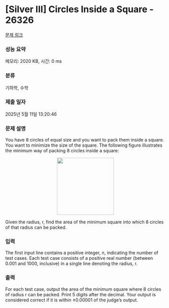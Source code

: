 # [Silver III] Circles Inside a Square - 26326 

[문제 링크](https://www.acmicpc.net/problem/26326) 

### 성능 요약

메모리: 2020 KB, 시간: 0 ms

### 분류

기하학, 수학

### 제출 일자

2025년 5월 11일 13:20:46

### 문제 설명

<p>You have 8 circles of equal size and you want to pack them inside a square. You want to minimize the size of the square. The following figure illustrates the minimum way of packing 8 circles inside a square:</p>

<p style="text-align: center;"><img alt="" src="https://upload.acmicpc.net/b865558f-719a-44cf-a203-ca851ca001c3/-/preview/" style="width: 179px; height: 180px;"></p>

<p>Given the radius, r, find the area of the minimum square into which 8 circles of that radius can be packed.</p>

### 입력 

 <p>The first input line contains a positive integer, n, indicating the number of test cases. Each test case consists of a positive real number (between 0.001 and 1000, inclusive) in a single line denoting the radius, r.</p>

### 출력 

 <p>For each test case, output the area of the minimum square where 8 circles of radius r can be packed. Print 5 digits after the decimal. Your output is considered correct if it is within ±0.00001 of the judge’s output.</p>


